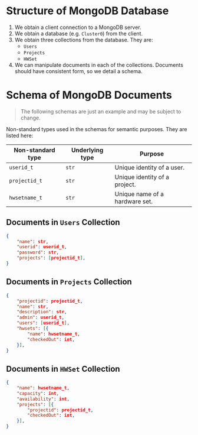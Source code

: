 # Structure of MongoDB Database

1. We obtain a client connection to a MongoDB server.
2. We obtain a database (e.g. `Cluster0`) from the client.
3. We obtain three collections from the database. They are:
   - `Users`
   - `Projects`
   - `HWSet`
4. We can manipulate documents in each of the collections. Documents should have consistent form, so we detail a schema.

# Schema of MongoDB Documents

> The following schemas are just an example and may be subject to change.

Non-standard types used in the schemas for semantic purposes. They are listed here:

| Non-standard type | Underlying type | Purpose |
| ----------------- | --------------- | ------- |
| `userid_t` | `str` | Unique identity of a user. |
| `projectid_t` | `str` | Unique identity of a project. |
| `hwsetname_t` | `str` | Unique name of a hardware set. |

## Documents in `Users` Collection

```json
{
    "name": str,
    "userid": userid_t,
    "password": str,
    "projects": [projectid_t],
}
```

## Documents in `Projects` Collection

```json
{
    "projectid": projectid_t,
    "name": str,
    "description": str,
    "admin": userid_t,
    "users": [userid_t],
    "hwsets": [{
        "name": hwsetname_t,
        "checkedOut": int,
    }],
}
```

## Documents in `HWSet` Collection

```json
{
    "name": hwsetname_t,
    "capacity": int,
    "availability": int,
    "projects": [{
        "projectid": projectid_t,
        "checkedOut": int,
    }],
}
```
